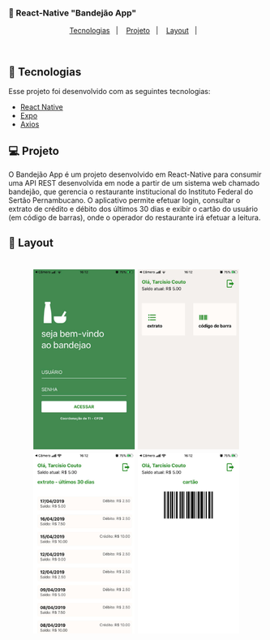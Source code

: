 ### :spaghetti: React-Native "Bandejão App"

<p align="center">
  <a href="#rocket-tecnologias">Tecnologias</a>&nbsp;&nbsp;&nbsp;|&nbsp;&nbsp;&nbsp;
  <a href="#-projeto">Projeto</a>&nbsp;&nbsp;&nbsp;|&nbsp;&nbsp;&nbsp;
  <a href="#-layout">Layout</a>&nbsp;&nbsp;&nbsp;|&nbsp;&nbsp;&nbsp;
</p>

<br>

## :rocket: Tecnologias

Esse projeto foi desenvolvido com as seguintes tecnologias:

- [React Native](https://facebook.github.io/react-native/)
- [Expo](https://expo.io/)
- [Axios](https://github.com/axios/axios)

## 💻 Projeto

O Bandejão App é um projeto desenvolvido em React-Native para consumir uma API REST desenvolvida em node a partir de um sistema web chamado bandejão, que gerencia o restaurante institucional do Instituto Federal do Sertão Pernambucano. O aplicativo permite efetuar login, consultar o extrato de crédito e débito dos últimos 30 dias e exibir o cartão do usuário (em código de barras), onde o operador do restaurante irá efetuar a leitura.

## 🔖 Layout

<h1 align="center">
    <img alt="Aircnc" title="#react" src="./assets/login.jpeg" width="200px" /> 
    <img alt="Aircnc" title="#react" src="./assets/main.jpeg" width="200px" />
    <img alt="Aircnc" title="#react" src="./assets/extrato.jpeg" width="200px" />
    <img alt="Aircnc" title="#react" src="./assets/cartao.jpeg" width="200px" />
</h1>


<!-- ### Create a New App
> `npx expo-cli init food`
`cd food`
`npm start`

#### Installing React-Navigation

> `npm install react-navigation`
`npx expo-cli install react-native-gesture-handler react-native-reanimated react-navigation-stack`

#### Importing in App.js

>`import { createAppContainer } from 'react-navigation';`
> `import { createStackNavigator } from 'react-navigation-stack'; `

#### Icons Listing

> https://expo.github.io/vector-icons/

#### Installing Axios

> `npm install axios`

#### Formating dates
https://date-fns.org/docs/Getting-Started

#### install md5 equal to php md5

http://locutus.io/php/strings/md5/

My App

    Client ID

    oSKBPBtDQAGFVqvf0OZBzw
    API Key

    jeWhZ7L6xvOl4yfuwDcr7_X2iqwYhgqeYYInIcKO_jYjOHTAAEldDGgJJfao9pZ7IrOJ3G9cA1tUxcSNYKy-fpb72TABKyrFBWvFel_UKYGNyYHzXFUbunMFynenXXYx -->
